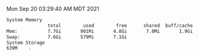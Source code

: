 Mon Sep 20 03:29:40 AM MDT 2021
```bash
System Memory
               total        used        free      shared  buff/cache   available
Mem:           7.7Gi       901Mi       4.8Gi       7.0Mi       1.9Gi       6.5Gi
Swap:          7.6Gi       579Mi       7.1Gi
System Storage
639M	.
```
```bash
